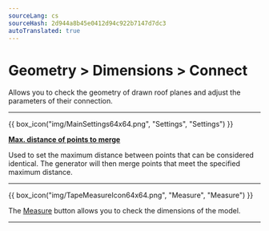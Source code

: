 ```yaml
---
sourceLang: cs
sourceHash: 2d944a8b45e0412d94c922b7147d7dc3
autoTranslated: true
---
```


# Geometry &gt; Dimensions &gt; Connect

  <p>Allows you to check the geometry of drawn roof planes and adjust the parameters of their connection.</p>

  <hr class="main">

{{ box_icon("img/MainSettings64x64.png", "Settings", "Settings") }}

  <p><b><u>Max. distance of points to merge</u></b></p>

  <p>
  Used to set the maximum distance between points that can be considered identical. The generator will then merge points that meet the specified maximum distance.
  </p>

  <hr class="main">

{{ box_icon("img/TapeMeasureIcon64x64.png", "Measure", "Measure") }}

  <p>The <u>Measure</u> button allows you to check the dimensions of the model.</p>

  <hr class="main">

<!-- product: HiStruct Roofs -->